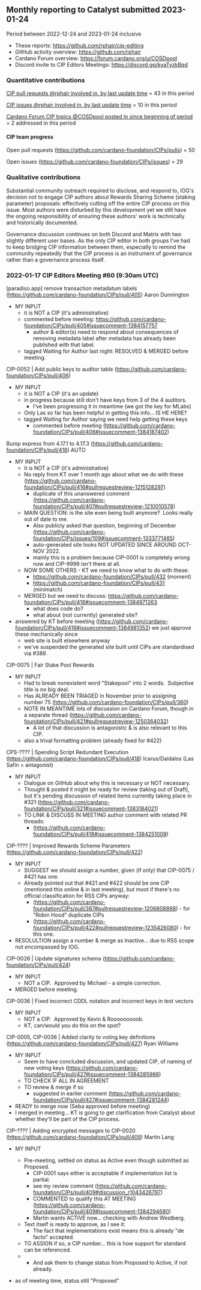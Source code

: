 ## Monthly reporting to Catalyst submitted 2023-01-24

Period between 2022-12-24 and 2023-01-24 inclusive

- These reports: https://github.com/rphair/cip-editing
- GitHub activity overview: https://github.com/rphair
- Cardano Forum overview: https://forum.cardano.org/u/COSDpool
- Discord invite to CIP Editors Meetings: https://discord.gg/kyaTyzkBqd

### Quantitative contributions

[CIP pull requests @rphair involved in, by last update time](https://github.com/cardano-foundation/CIPs/pulls?q=is%3Apr+involves%3Arphair+sort%3Aupdated-desc) = 43 in this period

[CIP issues @rphair involved in, by last update time](https://github.com/cardano-foundation/CIPs/issues?q=is%3Aissue+involves%3Arphair+sort%3Aupdated-desc) = 10 in this period

[Cardano Forum CIP topics @COSDpool posted in since beginning of period](https://forum.cardano.org/search?q=%23developers%3Acips%20%40COSDpool%20after%3A2022-12-24) = 2 addressed in this period

#### CIP team progress

Open pull requests (https://github.com/cardano-foundation/CIPs/pulls) = 50

Open issues (https://github.com/cardano-foundation/CIPs/issues) = 29

### Qualitative contributions

Substantial community outreach required to disclose, and respond to, IOG's decision not to engage CIP authors about Rewards Sharing Scheme (staking parameter) proposals: effectively cutting off the entire CIP process on this issue.  Most authors were disturbed by this development yet we still have the ongoing responsibility of ensuring these authors' work is technically and historically documented.

Governance discussion continues on both Discord and Matrix with two slightly different user bases.  As the only CIP editor in both groups I've had to keep bridging CIP information between them, especially to remind the community repeatedly that the CIP process is an instrument of governance rather than a governance process itself.

### 2022-01-17 CIP Editors Meeting #60 (9:30am UTC)

[paradiso.app] remove transaction metadatum labels (https://github.com/cardano-foundation/CIPs/pull/405) Aaron Dunnington

-   MY INPUT
    -   it is NOT a CIP (it's administrative)
    -   commented before meeting: https://github.com/cardano-foundation/CIPs/pull/405#issuecomment-1384157757
        -   author & editor(s) need to respond about consequences of removing metadata label after metadata has already been published with that label.
    -   tagged Waiting for Author last night: RESOLVED & MERGED before meeting.

CIP-0052 | Add public keys to auditor table (https://github.com/cardano-foundation/CIPs/pull/406)

-   MY INPUT
    -   it is NOT a CIP (it's an update)
    -   in progress because still don't have keys from 3 of the 4 auditors.
        -   I've been progressing it in meantime (we got the key for MLabs)
    -   Only Las so far has been helpful in getting this info... IS HE HERE?
    -   tagged Waiting for Author saying we need help getting these keys
        -   commented before meeting (https://github.com/cardano-foundation/CIPs/pull/406#issuecomment-1384187402)

Bump express from 4.17.1 to 4.17.3 (https://github.com/cardano-foundation/CIPs/pull/416) AUTO

-   MY INPUT
    -   it is NOT a CIP (it's administrative)
    -   No reply from KT over 1 month ago about what we do with these (https://github.com/cardano-foundation/CIPs/pull/416#pullrequestreview-1215128297)
        -   duplicate of this unanswered comment (https://github.com/cardano-foundation/CIPs/pull/407#pullrequestreview-1210010578)
    -   MAIN QUESTION: is the site even being built anymore?  Looks really out of date to me.
        -   Also publicly asked that question, beginning of December (https://github.com/cardano-foundation/CIPs/issues/109#issuecomment-1333771465)
        -   auto-generated site looks NOT UPDATED SINCE AROUND OCT-NOV 2022.
        -   mainly this is a problem because CIP-0001 is completely wrong now and CIP-9999 isn't there at all.
    -   NOW SOME OTHERS - KT we need to know what to do with these:
        -   https://github.com/cardano-foundation/CIPs/pull/432 (moment)
        -   https://github.com/cardano-foundation/CIPs/pull/431 (minimatch)
    -   MERGED but we need to discuss: https://github.com/cardano-foundation/CIPs/pull/416#issuecomment-1384971263
        -   what does code do?
        -   what about (not currently) generated site?
-   answered by KT before meeting (https://github.com/cardano-foundation/CIPs/pull/416#issuecomment-1384981352) we just approve these mechanically since
    -   web site is built elsewhere anyway
    -   we've suspended the generated site built until CIPs are standardised via #389.

CIP-0075 | Fair Stake Pool Rewards

-   MY INPUT
    -   Had to break nonexistent word "Stakepool" into 2 words.  Subjective title is no big deal.
    -   Has ALREADY BEEN TRIAGED in November prior to assigning number 75 (https://github.com/cardano-foundation/CIPs/pull/360)
    -   NOTE IN MEANTIME lots of discussion on Cardano Forum, though in a separate thread (https://github.com/cardano-foundation/CIPs/pull/421#pullrequestreview-1250364032)
        -   A lot of that discussion is antagonistic & is also relevant to this CIP.
    -   also a trival formatting problem (already fixed for #422)

CPS-???? | Spending Script Redundant Execution (https://github.com/cardano-foundation/CIPs/pull/418) Icarus/Daidalos (Las Safin = antagonist)

-   MY INPUT
    -   Dialogue on GitHub about why this is necessary or NOT necessary.
    -   Thought & posted it might be ready for review (taking out of Draft), but it's pending discussion of related items currently taking place in #321 (https://github.com/cardano-foundation/CIPs/pull/321#issuecomment-1383184021)
    -   TO LINK & DISCUSS IN MEETING author comment with related PR threads:
        -   (https://github.com/cardano-foundation/CIPs/pull/418#issuecomment-1384251009)

CIP-???? | Improved Rewards Scheme Parameters (https://github.com/cardano-foundation/CIPs/pull/422)

-   MY INPUT
    -   SUGGEST we should assign a number, given (if only) that CIP-0075 / #421 has one.
    -   Already pointed out that #421 and #422 should be one CIP (mentioned this online & in last meeting), but moot if there's no official classification for RSS CIPs anyway:
        -   (https://github.com/cardano-foundation/CIPs/pull/387#pullrequestreview-1206808868) - for "Robin Hood" duplicate CIPs
        -   (https://github.com/cardano-foundation/CIPs/pull/422#pullrequestreview-1235426080) - for this one.
-   RESOLULTION assign a number & merge as Inactive... due to RSS scope not encompassed by IOG.

CIP-0026 | Update signatures schema (https://github.com/cardano-foundation/CIPs/pull/424)

-   MY INPUT
    -   NOT a CIP.  Approved by Michael - a simple correction.
-   MERGED before meeting.

CIP-0036 | Fixed incorrect CDDL notation and incorrect keys in test vectors

-   MY INPUT
    -   NOT a CIP.  Approved by Kevin & Rooooooooob.
    -   KT, can/would you do this on the spot?

CIP-0005, CIP-0036 | Added clarity to voting key definitions (https://github.com/cardano-foundation/CIPs/pull/427) Ryan Williams

-   MY INPUT
    -   Seem to have concluded discussion, and updated CIP, of naming of new voting keys (https://github.com/cardano-foundation/CIPs/pull/427#issuecomment-1384285986)
    -   TO CHECK IF ALL IN AGREEMENT
    -   TO review & merge if so
        -   suggested in earlier comment (https://github.com/cardano-foundation/CIPs/pull/427#issuecomment-1384281244)
-   READY to merge now (Seba approved before meeting)
-   I merged in meeting... KT is going to get clarification from Catalyst about whether they'll be part of the CIP process.

CIP-???? | Adding encrypted messages to CIP-0020 (https://github.com/cardano-foundation/CIPs/pull/409) Martin Lang

-   MY INPUT
    -   Pre-meeting, settled on status as Active even though submitted as Proposed.
        -   CIP-0001 says either is acceptable if implementation list is partial.
        -   see my review comment (https://github.com/cardano-foundation/CIPs/pull/409#discussion_r1043426797)
        -   COMMENTED to qualify this AT MEETING (https://github.com/cardano-foundation/CIPs/pull/409#issuecomment-1384294680)
        -   Martin wants ACTIVE now... checking with Andrew Westberg.
    -   Text itself is ready to approve, as I see it:
        -   The fact that implementations exist means this is already "de facto" accepted.
    -   TO ASSIGN if so, a CIP number... this is how support for standard can be referenced.
    -   -   And ask them to change status from Proposed to Active, if not already.

-   as of meeting time, status still "Proposed"
